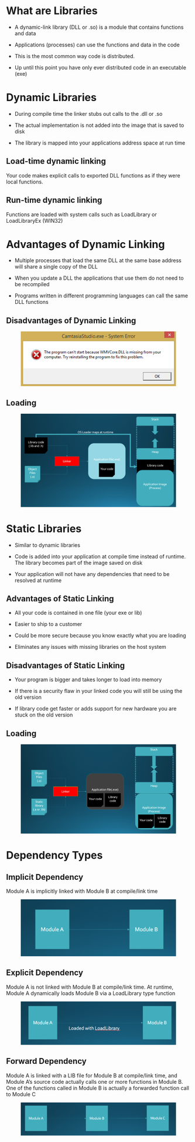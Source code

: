 # What are Libraries

-   A dynamic-link library (DLL or .so) is a module that contains
    functions and data

-   Applications (processes) can use the functions and data in the code

-   This is the most common way code is distributed.

-   Up until this point you have only ever distributed code in an
    executable (exe)

# Dynamic Libraries

-   During compile time the linker stubs out calls to the .dll or .so

-   The actual implementation is not added into the image that is saved
    to disk

-   The library is mapped into your applications address space at run
    time

## Load-time dynamic linking

Your code makes explicit calls to exported DLL functions as if they were
local functions.

## Run-time dynamic linking

Functions are loaded with system calls such as LoadLibrary or
LoadLibraryEx (WIN32)

# Advantages of Dynamic Linking

-   Multiple processes that load the same DLL at the same base address
    will share a single copy of the DLL

-   When you update a DLL the applications that use them do not need to
    be recompiled

-   Programs written in different programming languages can call the
    same DLL functions

## Disadvantages of Dynamic Linking

<figure>
<img src="images/dll-error.png" alt="dll error" />
</figure>

## Loading

<figure>
<img src="images/dynamic-loading.png" alt="dynamic loading" />
</figure>

# Static Libraries

-   Similar to dynamic libraries

-   Code is added into your application at compile time instead of
    runtime. The library becomes part of the image saved on disk

-   Your application will not have any dependencies that need to be
    resolved at runtime

## Advantages of Static Linking

-   All your code is contained in one file (your exe or lib)

-   Easier to ship to a customer

-   Could be more secure because you know exactly what you are loading

-   Eliminates any issues with missing libraries on the host system

## Disadvantages of Static Linking

-   Your program is bigger and takes longer to load into memory

-   If there is a security flaw in your linked code you will still be
    using the old version

-   If library code get faster or adds support for new hardware you are
    stuck on the old version

## Loading

<figure>
<img src="images/static-loading.png" alt="static loading" />
</figure>

# Dependency Types

## Implicit Dependency

Module A is implicitly linked with Module B at compile/link time

<figure>
<img src="images/implicit-dep.png" alt="implicit" />
</figure>

## Explicit Dependency

Module A is not linked with Module B at compile/link time. At runtime,
Module A dynamically loads Module B via a LoadLibrary type function

<figure>
<img src="images/explicit-dep.png" alt="explicit" />
</figure>

## Forward Dependency

Module A is linked with a LIB file for Module B at compile/link time,
and Module A’s source code actually calls one or more functions in
Module B. One of the functions called in Module B is actually a
forwarded function call to Module C

<figure>
<img src="images/forward-dep.png" alt="forward" />
</figure>
